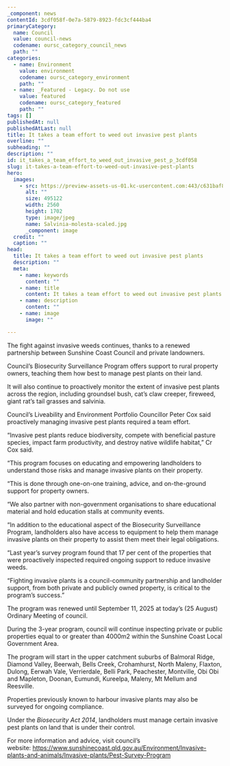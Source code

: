```yaml
---
_component: news
contentId: 3cdf058f-0e7a-5879-8923-fdc3cf444ba4
primaryCategory:
  name: Council
  value: council-news
  codename: oursc_category_council_news
  path: ""
categories:
  - name: Environment
    value: environment
    codename: oursc_category_environment
    path: ""
  - name: _Featured - Legacy. Do not use
    value: featured
    codename: oursc_category_featured
    path: ""
tags: []
publishedAt: null
publishedAtLast: null
title: It takes a team effort to weed out invasive pest plants
overline: ""
subheading: ""
description: ""
id: it_takes_a_team_effort_to_weed_out_invasive_pest_p_3cdf058
slug: it-takes-a-team-effort-to-weed-out-invasive-pest-plants
hero:
  images:
    - src: https://preview-assets-us-01.kc-usercontent.com:443/c631baf8-1b46-001f-580c-d0001b68b4a8/4ed9126a-9bbf-47c3-91f9-01a58eaaa5be/Salvinia-molesta-scaled.jpg
      alt: ""
      size: 495122
      width: 2560
      height: 1702
      type: image/jpeg
      name: Salvinia-molesta-scaled.jpg
      _component: image
  credit: ""
  caption: ""
head:
  title: It takes a team effort to weed out invasive pest plants
  description: ""
  meta:
    - name: keywords
      content: ""
    - name: title
      content: It takes a team effort to weed out invasive pest plants
    - name: description
      content: ""
    - name: image
      image: ""

---
```

The fight against invasive weeds continues, thanks to a renewed partnership between Sunshine Coast Council and private landowners.

Council’s Biosecurity Surveillance Program offers support to rural property owners, teaching them how best to manage pest plants on their land.

It will also continue to proactively monitor the extent of invasive pest plants across the region, including groundsel bush, cat’s claw creeper, fireweed, giant rat’s tail grasses and salvinia.

Council’s Liveability and Environment Portfolio Councillor Peter Cox said proactively managing invasive pest plants required a team effort.

“Invasive pest plants reduce biodiversity, compete with beneficial pasture species, impact farm productivity, and destroy native wildlife habitat,” Cr Cox said.

“This program focuses on educating and empowering landholders to understand those risks and manage invasive plants on their property.

“This is done through one-on-one training, advice, and on-the-ground support for property owners.

“We also partner with non-government organisations to share educational material and hold education stalls at community events.

“In addition to the educational aspect of the Biosecurity Surveillance Program, landholders also have access to equipment to help them manage invasive plants on their property to assist them meet their legal obligations.

“Last year’s survey program found that 17 per cent of the properties that were proactively inspected required ongoing support to reduce invasive weeds.

“Fighting invasive plants is a council-community partnership and landholder support, from both private and publicly owned property, is critical to the program’s success.”

The program was renewed until September 11, 2025 at today’s (25 August) Ordinary Meeting of council.

During the 3-year program, council will continue inspecting private or public properties equal to or greater than 4000m2 within the Sunshine Coast Local Government Area.

The program will start in the upper catchment suburbs of Balmoral Ridge, Diamond Valley, Beerwah, Bells Creek, Crohamhurst, North Maleny, Flaxton, Dulong, Eerwah Vale, Verrierdale, Belli Park, Peachester, Montville, Obi Obi and Mapleton, Doonan, Eumundi, Kureelpa, Maleny, Mt Mellum and Reesville. 

Properties previously known to harbour invasive plants may also be surveyed for ongoing compliance.

Under the *Biosecurity Act 2014*, landholders must manage certain invasive pest plants on land that is under their control.

For more information and advice, visit council’s website: <https://www.sunshinecoast.qld.gov.au/Environment/Invasive-plants-and-animals/Invasive-plants/Pest-Survey-Program>
